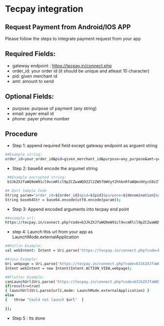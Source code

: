 # Tecpay integration 
## Request Payment from Android/IOS APP 

Please follow the steps to integrate payment request from your app

## Required Fields:
-  gateway endpoint : https://tecpay.in/connect.php
-  order_id: your order id (it should be unique and atleast 10 character)
-  pid: given merchant id
-  amt: amount to send
##  Optional Fields:
-  purpose: purpose of payment (any string)
-  email: payer email id
-  phone: payer phone number

## Procedure

-  Step 1: append required field except gateway endpoint as arguent string
```sh
##Example string: 
order_id=your_order_id&pid=given_merchant_id&purpose=any_purpose&amt=your_amount&email=youremail@example.com&phone=phone_no
```
-   Step 2: base64 encode the argumet string
```sh
 ##Example encrypted string: 
 b3JkZXJfaWQ9eW91cl9vcmRlcl9pZCZwaWQ9Z2l2ZW5fbWVyY2hhbnRfaWQmcHVycG9zZT1hbnlfcHVycG9zZSZhbXQ9eW91cl9hbW91bnQmZW1haWw9eW91cmVtYWlsQGV4YW1wbGUuY29t
 ```
 
 ```sh
 ## Dart Sample Code
 String param="order_id=${order_id}&pid=${pid}&purpose=${denomination}&amt=${value.toString()}&email=${email}";
String base64Str = base64.encode(utf8.encode(param));
 ```
-   Step 3: Append encoded arguments into tecpay end point
```sh
##example url: 
https://tecpay.in/connect.php?code=b3JkZXJfaWQ9eW91cl9vcmRlcl9pZCZwaWQ9Z2l2ZW5fbWVyY2hhbnRfaWQmcHVycG9zZT1hbnlfcHVycG9zZSZhbXQ9eW91cl9hbW91bnQmZW1haWw9eW91cmVtYWlsQGV4YW1wbGUuY29t 
```
-    step 4: Launch this url from your app as LaunchMode.externalApplication
```sh
##Kotlin Example: 
val webIntent: Intent = Uri.parse('https://tecpay.in/connect.php?code=b3JkZXJfaWQ9eW91cl9vcmRlcl9pZCZwaWQ9Z2l2ZW5fbWVyY2hhbnRfaWQmcHVycG9zZT1hbnlfcHVycG9zZSZhbXQ9eW91cl9hbW91bnQmZW1haWw9eW91cmVtYWlsQGV4YW1wbGUuY29t').let { webpage ->Intent(Intent.ACTION_VIEW, webpage)}
```
```sh    
##Java Example: 
Uri webpage = Uri.parse('https://tecpay.in/connect.php?code=b3JkZXJfaWQ9eW91cl9vcmRlcl9pZCZwaWQ9Z2l2ZW5fbWVyY2hhbnRfaWQmcHVycG9zZT1hbnlfcHVycG9zZSZhbXQ9eW91cl9hbW91bnQmZW1haWw9eW91cmVtYWlsQGV4YW1wbGUuY29t');
Intent webIntent = new Intent(Intent.ACTION_VIEW,webpage);
```
```sh 
##Flutter Example: 
canLaunchUrl(Uri.parse('https://tecpay.in/connect.php?code=b3JkZXJfaWQ9eW91cl9vcmRlcl9pZCZwaWQ9Z2l2ZW5fbWVyY2hhbnRfaWQmcHVycG9zZT1hbnlfcHVycG9zZSZhbXQ9eW91cl9hbW91bnQmZW1haWw9eW91cmVtYWlsQGV4YW1wbGUuY29t')).then((result) => {   
if(result==true)  
{ launchUrl(Uri.parse(url),mode: LaunchMode.externalApplication) }
else  
{   throw "Could not launch $url"  }   
    
});
```

- Step 5 : Its done  
 
